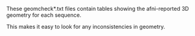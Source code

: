 These geomcheck*.txt files contain tables showing the afni-reported 3D geometry
for each sequence.

This makes it easy to look for any inconsistencies in geometry.
